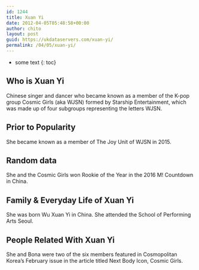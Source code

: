 ```yaml
---
id: 1244
title: Xuan Yi
date: 2012-04-05T05:48:58+00:00
author: chito
layout: post
guid: https://ukdataservers.com/xuan-yi/
permalink: /04/05/xuan-yi/
---
```


* some text
{: toc}
          
          
## Who is  Xuan Yi
                  
                  
                  
Chinese singer and dancer who became known as a member of the K-pop group Cosmic Girls (aka WJSN) formed by Starship Entertainment, which was made up of four subgroups representing the letters WJSN.
                  
                
                
                
## Prior to Popularity 
                  
                  
                  
She became known as a member of The Joy Unit of WJSN in 2015.
                  
                
                
                
## Random data 
                  
                  
                  
She and the Cosmic Girls won Rookie of the Year in the 2016 M! Countdown in China.
                  
                
                
                
## Family & Everyday Life of Xuan Yi
                  
                  
                  
She was born Wu Xuan Yi in China. She attended the School of Performing Arts Seoul.
                  
                
                
                
## People Related With  Xuan Yi
                  
                  
                  
She and Bona were two of the six members featured in Cosmopolitan Korea&#8217;s February issue in the article titled Next Body Icon, Cosmic Girls.
                  
                
              
            
          
          
          
    
    
  
